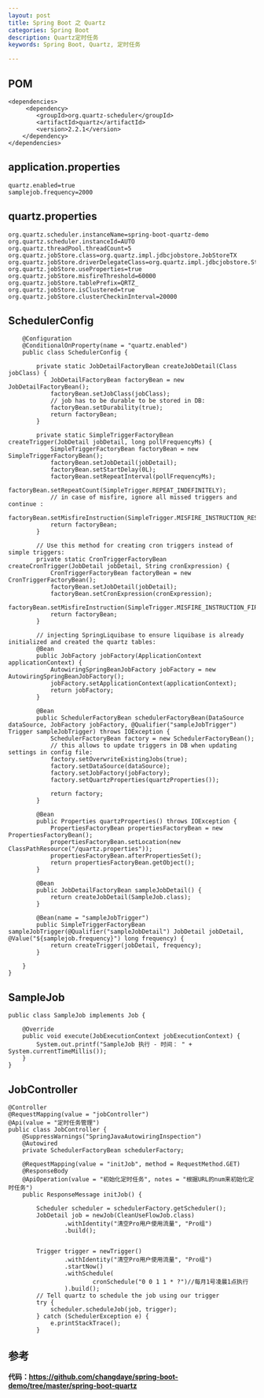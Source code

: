 ```yaml
---
layout: post
title: Spring Boot 之 Quartz
categories: Spring Boot
description: Quartz定时任务
keywords: Spring Boot, Quartz, 定时任务

---
```



## POM

	<dependencies>
         <dependency>
            <groupId>org.quartz-scheduler</groupId>
            <artifactId>quartz</artifactId>
            <version>2.2.1</version>
        </dependency>
    </dependencies>	 
	 
	
## application.properties
	
	quartz.enabled=true
	samplejob.frequency=2000
	
	

	
	
## quartz.properties
		

	org.quartz.scheduler.instanceName=spring-boot-quartz-demo
	org.quartz.scheduler.instanceId=AUTO
	org.quartz.threadPool.threadCount=5
	org.quartz.jobStore.class=org.quartz.impl.jdbcjobstore.JobStoreTX
	org.quartz.jobStore.driverDelegateClass=org.quartz.impl.jdbcjobstore.StdJDBCDelegate
	org.quartz.jobStore.useProperties=true
	org.quartz.jobStore.misfireThreshold=60000
	org.quartz.jobStore.tablePrefix=QRTZ_
	org.quartz.jobStore.isClustered=true
	org.quartz.jobStore.clusterCheckinInterval=20000	
	
	    
## SchedulerConfig

		@Configuration
		@ConditionalOnProperty(name = "quartz.enabled")
		public class SchedulerConfig {
		
		    private static JobDetailFactoryBean createJobDetail(Class jobClass) {
		        JobDetailFactoryBean factoryBean = new JobDetailFactoryBean();
		        factoryBean.setJobClass(jobClass);
		        // job has to be durable to be stored in DB:
		        factoryBean.setDurability(true);
		        return factoryBean;
		    }
		
		    private static SimpleTriggerFactoryBean createTrigger(JobDetail jobDetail, long pollFrequencyMs) {
		        SimpleTriggerFactoryBean factoryBean = new SimpleTriggerFactoryBean();
		        factoryBean.setJobDetail(jobDetail);
		        factoryBean.setStartDelay(0L);
		        factoryBean.setRepeatInterval(pollFrequencyMs);
		        factoryBean.setRepeatCount(SimpleTrigger.REPEAT_INDEFINITELY);
		        // in case of misfire, ignore all missed triggers and continue :
		        factoryBean.setMisfireInstruction(SimpleTrigger.MISFIRE_INSTRUCTION_RESCHEDULE_NEXT_WITH_REMAINING_COUNT);
		        return factoryBean;
		    }
		
		    // Use this method for creating cron triggers instead of simple triggers:
		    private static CronTriggerFactoryBean createCronTrigger(JobDetail jobDetail, String cronExpression) {
		        CronTriggerFactoryBean factoryBean = new CronTriggerFactoryBean();
		        factoryBean.setJobDetail(jobDetail);
		        factoryBean.setCronExpression(cronExpression);
		        factoryBean.setMisfireInstruction(SimpleTrigger.MISFIRE_INSTRUCTION_FIRE_NOW);
		        return factoryBean;
		    }
		
		    // injecting SpringLiquibase to ensure liquibase is already initialized and created the quartz tables:
		    @Bean
		    public JobFactory jobFactory(ApplicationContext applicationContext) {
		        AutowiringSpringBeanJobFactory jobFactory = new AutowiringSpringBeanJobFactory();
		        jobFactory.setApplicationContext(applicationContext);
		        return jobFactory;
		    }
		
		    @Bean
		    public SchedulerFactoryBean schedulerFactoryBean(DataSource dataSource, JobFactory jobFactory, @Qualifier("sampleJobTrigger") Trigger sampleJobTrigger) throws IOException {
		        SchedulerFactoryBean factory = new SchedulerFactoryBean();
		        // this allows to update triggers in DB when updating settings in config file:
		        factory.setOverwriteExistingJobs(true);
		        factory.setDataSource(dataSource);
		        factory.setJobFactory(jobFactory);
		        factory.setQuartzProperties(quartzProperties());
		
		        return factory;
		    }
		
		    @Bean
		    public Properties quartzProperties() throws IOException {
		        PropertiesFactoryBean propertiesFactoryBean = new PropertiesFactoryBean();
		        propertiesFactoryBean.setLocation(new ClassPathResource("/quartz.properties"));
		        propertiesFactoryBean.afterPropertiesSet();
		        return propertiesFactoryBean.getObject();
		    }
		
		    @Bean
		    public JobDetailFactoryBean sampleJobDetail() {
		        return createJobDetail(SampleJob.class);
		    }
		
		    @Bean(name = "sampleJobTrigger")
		    public SimpleTriggerFactoryBean sampleJobTrigger(@Qualifier("sampleJobDetail") JobDetail jobDetail, @Value("${samplejob.frequency}") long frequency) {
		        return createTrigger(jobDetail, frequency);
		    }
		
		}	
	}

	
## SampleJob
	
	public class SampleJob implements Job {
	
	    @Override
	    public void execute(JobExecutionContext jobExecutionContext) {
	        System.out.printf("SampleJob 执行 - 时间： " + System.currentTimeMillis());
	    }
	}
	

## JobController

	@Controller
	@RequestMapping(value = "jobController")
	@Api(value = "定时任务管理")
	public class JobController {
	    @SuppressWarnings("SpringJavaAutowiringInspection")
	    @Autowired
	    private SchedulerFactoryBean schedulerFactory;
	
	    @RequestMapping(value = "initJob", method = RequestMethod.GET)
	    @ResponseBody
	    @ApiOperation(value = "初始化定时任务", notes = "根据URL的num来初始化定时任务")
	    public ResponseMessage initJob() {
	
	        Scheduler scheduler = schedulerFactory.getScheduler();
	        JobDetail job = newJob(CleanUseFlowJob.class)
	                .withIdentity("清空Pro用户使用流量", "Pro组")
	                .build();
	
	
	        Trigger trigger = newTrigger()
	                .withIdentity("清空Pro用户使用流量", "Pro组")
	                .startNow()
	                .withSchedule(
	                        cronSchedule("0 0 1 1 * ?")//每月1号凌晨1点执行
	                ).build();
	        // Tell quartz to schedule the job using our trigger
	        try {
	            scheduler.scheduleJob(job, trigger);
	        } catch (SchedulerException e) {
	            e.printStackTrace();
	        }
		    
		    
## 参考

**代码：https://github.com/changdaye/spring-boot-demo/tree/master/spring-boot-quartz**
